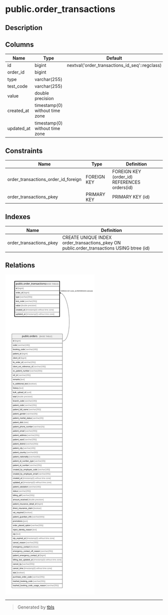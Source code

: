 # public.order_transactions

## Description

## Columns

| Name | Type | Default | Nullable | Children | Parents | Comment |
| ---- | ---- | ------- | -------- | -------- | ------- | ------- |
| id | bigint | nextval('order_transactions_id_seq'::regclass) | false |  |  |  |
| order_id | bigint |  | false |  | [public.orders](public.orders.md) |  |
| type | varchar(255) |  | false |  |  |  |
| test_code | varchar(255) |  | true |  |  |  |
| value | double precision |  | false |  |  |  |
| created_at | timestamp(0) without time zone |  | true |  |  |  |
| updated_at | timestamp(0) without time zone |  | true |  |  |  |

## Constraints

| Name | Type | Definition |
| ---- | ---- | ---------- |
| order_transactions_order_id_foreign | FOREIGN KEY | FOREIGN KEY (order_id) REFERENCES orders(id) |
| order_transactions_pkey | PRIMARY KEY | PRIMARY KEY (id) |

## Indexes

| Name | Definition |
| ---- | ---------- |
| order_transactions_pkey | CREATE UNIQUE INDEX order_transactions_pkey ON public.order_transactions USING btree (id) |

## Relations

![er](public.order_transactions.svg)

---

> Generated by [tbls](https://github.com/k1LoW/tbls)
